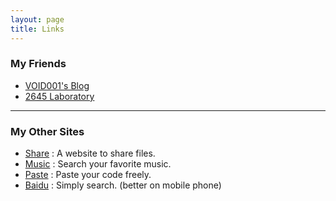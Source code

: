 ```yaml
---
layout: page
title: Links
---
```


### My Friends
* [VOID001's Blog](https://void-shana.moe)  
* [2645 Laboratory](https://blog.cool2645.com)

<hr/>

### My Other Sites
* [Share](http://share.whoisnian.com) : A website to share files.
* [Music](http://music.whoisnian.com) : Search your favorite music.
* [Paste](http://paste.whoisnian.com) : Paste your code freely.
* [Baidu](http://baidu.whoisnian.com) : Simply search. (better on mobile phone)
